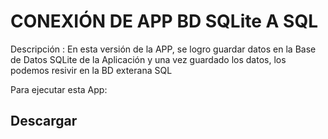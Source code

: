 CONEXIÓN DE APP BD SQLite A SQL
==========================
Descripción :
En esta versión de la APP, se logro guardar datos en la Base de Datos SQLite de
la Aplicación y una vez guardado los datos, los podemos resivir en la BD exterana
SQL 

Para ejecutar esta App:

Descargar
---------
 
